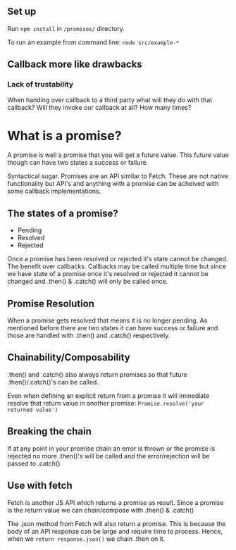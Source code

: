 ## Set up

Run `npm install` in `/promises/` directory.

To run an example from command line: `node src/example-*`

## Callback more like drawbacks

### Lack of trustability

When handing over callback to a third party what will they do with that callback?
Will they invoke our callback at all? How many times?

# What is a promise?

A promise is well a promise that you will get a future value. This future value though can have two states a success or failure.

Syntactical sugar. Promises are an API similar to Fetch. These are not native functionality but API's and anything with a promise can be acheived with some callback implementations.

## The states of a promise?

- Pending
- Resolved
- Rejected

Once a promise has been resolved or rejected it's state cannot be changed. The benefit over callbacks. Callbacks may be called multiple time but since we have state of a promise once it's resolved or rejected it cannot be changed and .then() & .catch() will only be called once.

## Promise Resolution
When a promise gets resolved that means it is no longer pending. As mentioned before there are two states it can have success or failure and those are handled with .then() and .catch() respectively.

## Chainability/Composability
.then() and .catch() also always return promises so that future .then()/.catch()'s can be called.

Even when defining an explicit return from a promise it will immediate resolve that return value in another promise: `Promise.resolve('your returned value')`

## Breaking the chain
If at any point in your promise chain an error is thrown or the promise is rejected no more .then()'s will be called and the error/rejection will be passed to .catch()

## Use with fetch

Fetch is another JS API which returns a promise as result. Since a promise is the return value we can chain/compose with .then() & .catch()

The .json method from Fetch will also return a promise. This is because the body of an API response can be large and require time to process. Hence, when we `return response.json()` we chain .then on it.